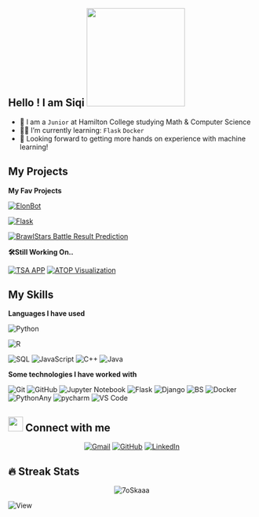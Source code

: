 ## Hello ! I am Siqi <img src="https://pa1.narvii.com/6999/cca8fb28b1db2dcd1820dfa09655d2a73fc04f06r1-960-480_hq.gif" width = 200>

- :school: I am a `Junior` at Hamilton College studying Math & Computer Science
- :student: I’m currently learning: `Flask` `Docker` 
- 🥇 Looking forward to getting more hands on experience with machine learning!



## My Projects 

**My Fav Projects**

[![ElonBot](https://img.shields.io/badge/Web%20App-GPT2%20Text%20Generator-black?style=plastic&logo=twitter)](https://github.com/Siqi-Fang/tweet_generator)

[![Flask](https://img.shields.io/badge/Web%20App-Twitter%20Sentiment-brightgreen?style=flat&logo=flask)](https://github.com/Siqi-Fang/ts_flask/blob/main/README.md)

[![BrawlStars Battle Result Prediction](https://img.shields.io/badge/%F0%9F%8E%AE%20BrawlStars-Classification-black?style=plastic)](https://github.com/Siqi-Fang/BrawlStar_Classification)

**🛠️Still Working On..**

[![TSA APP](https://img.shields.io/badge/app-Sentiment%20Analysis-black?style=plastic&logo=django)](https://github.com/Siqi-Fang/twitter_sentiment_deploy)
[![ATOP Visualization](https://img.shields.io/badge/%F0%9F%92%A1ATOP%20Visualization-R%20Shiny-black?style=plastic)](https://github.com/Siqi-Fang/ATOP_Shiny_App)


## My Skills

**Languages I have used**


![Python](https://img.shields.io/badge/python-sklearn%20%7C%20pandas%20%7C%20numpy%20%7C%20xgboost%20%7C%20matplotlib%20%7C%20seaborne-black?style=flat&logo=python)

![R](https://img.shields.io/badge/R-shiny%20%7C%20tidyverse%20%7C%20ggplot2%20%7C%20plotly-black?style=flat&logo=R)

![SQL](https://img.shields.io/badge/-SQL-000000?style=flat&logo=MySQL)
![JavaScript](https://img.shields.io/badge/-JavaScript-000000?style=flat&logo=javascript)
![C++](https://img.shields.io/badge/-C++-000000?style=flat&logo=C%2B%2B&logoColor=00599C)
![Java](https://img.shields.io/badge/-Java-000000?style=flat&logo=Java&logoColor=007396)



**Some technologies I have worked with**


![Git](https://img.shields.io/badge/-Git-000000?style=flat&logo=git&logoColor=F05032)
![GitHub](https://img.shields.io/badge/-GitHub-000000?style=flat&logo=github&logoColor=FFFFFF)
![Jupyter Notebook](https://img.shields.io/badge/-JupyterNotebook-000000?style=flat&logo=jupyter)
![Flask](https://img.shields.io/badge/Flask-black?style=flat&logo=flask)
![Django](https://img.shields.io/badge/-Django-000000?style=flat&logo=django)
![BS](https://img.shields.io/badge/-Bootstrap-000000?style=flat&logo=bootstrap)
![Docker](https://img.shields.io/badge/Docker-black?style=flat&logo=docker)
![PythonAny](https://img.shields.io/badge/PythonAnywhere-black?style=flat&logo=python)
![pycharm](https://img.shields.io/badge/-Pycharm-000000?style=flat&logo=pycharm) ![VS Code](https://img.shields.io/badge/-VSCode-000000?style=flat&logo=visualstudiocode)

## <img src="https://media.giphy.com/media/iY8CRBdQXODJSCERIr/giphy.gif" width="30px"> Connect with me
<p align="center">
	<a href="mailto:sfang@hamilton.edu"><img img src="https://img.shields.io/badge/gmail-%23EA4335.svg?style=plastic&logo=gmail&logoColor=white" alt="Gmail"/></a>
	<a href="https://github.com/Siqi-Fang"><img src="https://img.shields.io/badge/github-%23181717.svg?style=plastic&logo=github&logoColor=white" alt="GitHub"/></a>
	<a href="https://www.linkedin.com/in/siqi-fang47/"><img src="https://img.shields.io/badge/linkedin-%230A66C2.svg?style=plastic&logo=linkedin&logoColor=white" alt="LinkedIn"/></a>
</p>



## 🔥 Streak Stats
<p align="center"><img src="https://github-readme-streak-stats.herokuapp.com/?user=7oSkaaa&theme=algolia" alt="7oSkaaa" /></p>

![View](https://komarev.com/ghpvc/?username=Siqi-Fang)

